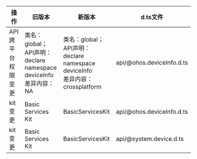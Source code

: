 | 操作 | 旧版本 | 新版本 | d.ts文件 |
| ---- | ------ | ------ | -------- |
|API跨平台权限变更|类名：global；<br>API声明： declare namespace deviceInfo<br>差异内容：NA|类名：global；<br>API声明： declare namespace deviceInfo<br>差异内容：crossplatform|api/@ohos.deviceInfo.d.ts|
|kit变更|Basic Services Kit|BasicServicesKit|api/@ohos.deviceInfo.d.ts|
|kit变更|Basic Services Kit|BasicServicesKit|api/@system.device.d.ts|
